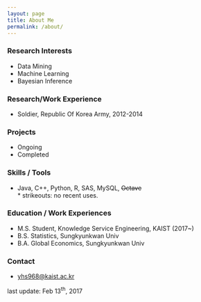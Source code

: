 ```yaml
---
layout: page
title: About Me
permalink: /about/
---
```


### Research Interests
- Data Mining
- Machine Learning
- Bayesian Inference

### Research/Work Experience
- Soldier, Republic Of Korea Army, 2012-2014

### Projects
- Ongoing
- Completed

### Skills / Tools
- Java, C++, Python, R, SAS, MySQL, <s>Octave</s>   
\* strikeouts: no recent uses.

### Education / Work Experiences
- M.S. Student, Knowledge Service Engineering, KAIST (2017~)
- B.S. Statistics, Sungkyunkwan Univ
- B.A. Global Economics, Sungkyunkwan Univ

### Contact
- yhs968@kaist.ac.kr





last update: Feb 13<sup>th</sup>, 2017
